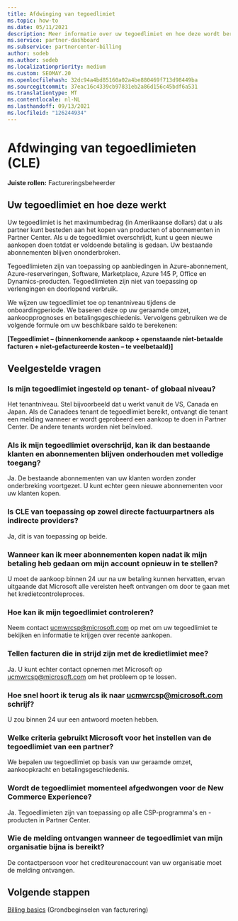 ```yaml
---
title: Afdwinging van tegoedlimiet
ms.topic: how-to
ms.date: 05/11/2021
description: Meer informatie over uw tegoedlimiet en hoe deze wordt berekend. Bevat veelgestelde vragen.
ms.service: partner-dashboard
ms.subservice: partnercenter-billing
author: sodeb
ms.author: sodeb
ms.localizationpriority: medium
ms.custom: SEOMAY.20
ms.openlocfilehash: 32dc94a4bd85160a02a4be880469f713d98449ba
ms.sourcegitcommit: 37eac16c4339cb97831eb2a86d156c45bdf6a531
ms.translationtype: MT
ms.contentlocale: nl-NL
ms.lasthandoff: 09/13/2021
ms.locfileid: "126244934"
---
```

# <a name="credit-limit-enforcement-cle"></a>Afdwinging van tegoedlimieten (CLE)

**Juiste rollen:** Factureringsbeheerder

## <a name="your-credit-limit-and-how-it-works"></a>Uw tegoedlimiet en hoe deze werkt

Uw tegoedlimiet is het maximumbedrag (in Amerikaanse dollars) dat u als partner kunt besteden aan het kopen van producten of abonnementen in Partner Center. Als u de tegoedlimiet overschrijdt, kunt u geen nieuwe aankopen doen totdat er voldoende betaling is gedaan. Uw bestaande abonnementen blijven ononderbroken.

Tegoedlimieten zijn van toepassing op aanbiedingen in Azure-abonnement, Azure-reserveringen, Software, Marketplace, Azure 145 P, Office en Dynamics-producten. Tegoedlimieten zijn niet van toepassing op verlengingen en doorlopend verbruik.

We wijzen uw tegoedlimiet toe op tenantniveau tijdens de onboardingperiode. We baseren deze op uw geraamde omzet, aankoopprognoses en betalingsgeschiedenis. Vervolgens gebruiken we de volgende formule om uw beschikbare saldo te berekenen:

**[Tegoedlimiet – (binnenkomende aankoop + openstaande niet-betaalde facturen + niet-gefactureerde kosten – te veelbetaald)]**

## <a name="frequently-asked-questions"></a>Veelgestelde vragen

### <a name="is-my-credit-limit-set-at-the-tenant-or-global-level"></a>Is mijn tegoedlimiet ingesteld op tenant- of globaal niveau?

Het tenantniveau. Stel bijvoorbeeld dat u werkt vanuit de VS, Canada en Japan. Als de Canadees tenant de tegoedlimiet bereikt, ontvangt die tenant een melding wanneer er wordt geprobeerd een aankoop te doen in Partner Center. De andere tenants worden niet beïnvloed. 

### <a name="if-i-exceed-my-credit-limit-can-i-continue-servicing-existing-customers-and-subscriptions-with-full-access"></a>Als ik mijn tegoedlimiet overschrijd, kan ik dan bestaande klanten en abonnementen blijven onderhouden met volledige toegang?

Ja. De bestaande abonnementen van uw klanten worden zonder onderbreking voortgezet. U kunt echter geen nieuwe abonnementen voor uw klanten kopen.

### <a name="does-cle-apply-to-both-direct-bill-partners-and-indirect-providers"></a>Is CLE van toepassing op zowel directe factuurpartners als indirecte providers?

Ja, dit is van toepassing op beide.

### <a name="after-i-submit-my-payment-to-reinstate-my-account-when-can-i-purchase-more-subscriptions"></a>Wanneer kan ik meer abonnementen kopen nadat ik mijn betaling heb gedaan om mijn account opnieuw in te stellen? 

U moet de aankoop binnen 24 uur na uw betaling kunnen hervatten, ervan uitgaande dat Microsoft alle vereisten heeft ontvangen om door te gaan met het kredietcontroleproces.

### <a name="how-can-i-check-my-credit-limit"></a>Hoe kan ik mijn tegoedlimiet controleren?

Neem contact [ucmwrcsp@microsoft.com](mailto:ucmwrcsp@microsoft.com) op met om uw tegoedlimiet te bekijken en informatie te krijgen over recente aankopen.

### <a name="do-invoices-that-are-in-dispute-count-against-the-credit-limit"></a>Tellen facturen die in strijd zijn met de kredietlimiet mee?

Ja. U kunt echter contact opnemen met Microsoft op [ucmwrcsp@microsoft.com](mailto:ucmwrcsp@microsoft.com) om het probleem op te lossen.

### <a name="how-soon-will-i-hear-back-if-i-write-to-ucmwrcspmicrosoftcom"></a>Hoe snel hoort ik terug als ik naar ucmwrcsp@microsoft.com schrijf?

U zou binnen 24 uur een antwoord moeten hebben. 

### <a name="what-criteria-does-microsoft-use-for-setting-a-partners-credit-limit"></a>Welke criteria gebruikt Microsoft voor het instellen van de tegoedlimiet van een partner?

We bepalen uw tegoedlimiet op basis van uw geraamde omzet, aankoopkracht en betalingsgeschiedenis.

### <a name="is-the-credit-limit-currently-enforced-on-the-new-commerce-experience"></a>Wordt de tegoedlimiet momenteel afgedwongen voor de New Commerce Experience?

Ja. Tegoedlimieten zijn van toepassing op alle CSP-programma's en -producten in Partner Center.

### <a name="who-will-receive-the-notification-when-my-organization-is-nearing-its-credit-limit"></a>Wie de melding ontvangen wanneer de tegoedlimiet van mijn organisatie bijna is bereikt?

De contactpersoon voor het crediteurenaccount van uw organisatie moet de melding ontvangen.

## <a name="next-steps"></a>Volgende stappen

[Billing basics](./billing-basics.md) (Grondbeginselen van facturering)
